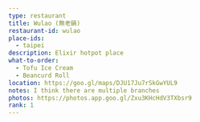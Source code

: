 ```yaml
---
type: restaurant
title: Wulao (無老鍋)
restaurant-id: wulao
place-ids:
  - taipei
description: Elixir hotpot place
what-to-order:
  - Tofu Ice Cream
  - Beancurd Roll
location: https://goo.gl/maps/DJU17Ju7rSkGwYUL9
notes: I think there are multiple branches
photos: https://photos.app.goo.gl/Zxu3KHcHdV3TXbsr9
rank: 1
---
```

